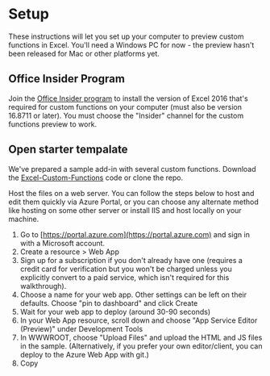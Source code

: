 # Setup

These instructions will let you set up your computer to preview custom functions in Excel. You'll need a Windows PC for now - the preview hasn't been released for Mac or other platforms yet.

## Office Insider Program
Join the [Office Insider program](https://products.office.com/en-us/office-insider?tab=Windows-Desktop) to install the version of Excel 2016 that's required for custom functions on your computer (must also be version 16.8711 or later). You must choose the "Insider" channel for the custom functions preview to work.

## Open starter tempalate

We've prepared a sample add-in with several custom functions. Download the [Excel-Custom-Functions](https://github.com/OfficeDev/Excel-Custom-Functions) code or clone the repo. 

Host the files on a web server. You can follow the steps below to host and edit them quickly via Azure Portal, or you can choose any alternate method like hosting on some other server or install IIS and host locally on your machine.
  1. Go to [https://portal.azure.com](https://portal.azure.com) and sign in with a Microsoft account.
  2. Create a resource > Web App
  3. Sign up for a subscription if you don't already have one (requires a credit card for verification but you won't be charged unless you explicitly convert to a paid service, which isn't required for this walkthrough).
  4. Choose a name for your web app. Other settings can be left on their defaults. Choose "pin to dashboard" and click Create
  5. Wait for your web app to deploy (around 30-90 seconds)
  6. In your Web App resource, scroll down and choose "App Service Editor (Preview)" under Development Tools
  7. In WWWROOT, choose "Upload Files" and upload the HTML and JS files in the sample. (Alternatively, if you prefer your own editor/client, you can deploy to the Azure Web App with git.)
  8. Copy 

